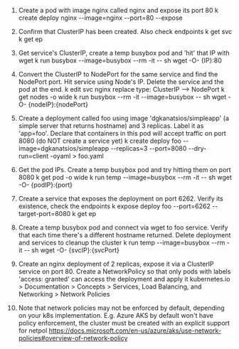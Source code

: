 1. Create a pod with image nginx called nginx and expose its port 80
    k create deploy nginx --image=nginx --port=80 --expose
 
2. Confirm that ClusterIP has been created. Also check endpoints
    k get svc
    k get ep

3. Get service's ClusterIP, create a temp busybox pod and 'hit' that IP with wget
    k run busybox --image=busybox --rm -it -- sh
    wget -O- {IP}:80
 
4. Convert the ClusterIP to NodePort for the same service and find the NodePort port. Hit service using Node's IP. Delete the service and the pod at the end.
    k edit svc nginx
    replace type: ClusterIP --> NodePort
    k get nodes -o wide
    k run busybox --rm -it --image=busybox -- sh
    wget -O- {nodeIP}:{nodePort}
 
5. Create a deployment called foo using image 'dgkanatsios/simpleapp' (a simple server that returns hostname) and 3 replicas. Label it as 'app=foo'. Declare that containers in this pod will accept traffic on port 8080 (do NOT create a service yet)
    k create deploy foo --image=dgkanatsios/simpleapp --replicas=3 --port=8080 --dry-run=client -oyaml > foo.yaml
 
6. Get the pod IPs. Create a temp busybox pod and try hitting them on port 8080
    k get pod -o wide
    k run temp --image=busybox --rm -it -- sh
    wget -O- {podIP}:{port}
 
7. Create a service that exposes the deployment on port 6262. Verify its existence, check the endpoints
    k expose deploy foo --port=6262 --target-port=8080
    k get ep
 
8. Create a temp busybox pod and connect via wget to foo service. Verify that each time there's a different hostname returned. Delete deployment and services to cleanup the cluster
    k run temp --image=busybox --rm -it -- sh
    wget -O- {svcIP}:{svcPort}
 
9. Create an nginx deployment of 2 replicas, expose it via a ClusterIP service on port 80. Create a NetworkPolicy so that only pods with labels 'access: granted' can access the deployment and apply it
kubernetes.io > Documentation > Concepts > Services, Load Balancing, and Networking > Network Policies

10. Note that network policies may not be enforced by default, depending on your k8s implementation. E.g. Azure AKS by default won't have policy enforcement, the cluster must be created with an explicit support for netpol https://docs.microsoft.com/en-us/azure/aks/use-network-policies#overview-of-network-policy
